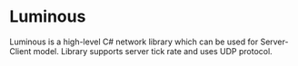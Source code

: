 # Luminous
Luminous is a high-level C# network library which can be used for Server-Client model. Library supports server tick rate and uses UDP protocol.
